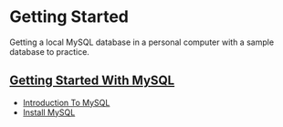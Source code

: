 # Getting Started
Getting a local MySQL database in a personal computer with a sample database to practice.

## [Getting Started With MySQL](getting-started-with-mysql)
- [Introduction To MySQL](getting-started-with-mysql/introduction_to_mysql.md)
- [Install MySQL](getting-started-with-mysql/install_mysql.md)
